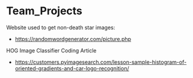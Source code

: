 # Team_Projects

Website used to get non-death star images:
  * https://randomwordgenerator.com/picture.php

HOG Image Classifier Coding Article
  * https://customers.pyimagesearch.com/lesson-sample-histogram-of-oriented-gradients-and-car-logo-recognition/

